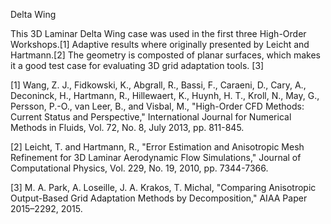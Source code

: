 Delta Wing

This 3D Laminar Delta Wing case was used in the first three
High-Order Workshops.[1]
Adaptive results where originally presented by
Leicht and Hartmann.[2]
The geometry is composted of planar surfaces, which makes
it a good test case for evaluating 3D grid adaptation tools. [3]


[1] Wang, Z. J., Fidkowski, K., Abgrall, R., Bassi, F., Caraeni, D., Cary, A., Deconinck, H., Hartmann, R., Hillewaert, K.,
Huynh, H. T., Kroll, N., May, G., Persson, P.-O., van Leer, B., and Visbal, M., "High-Order CFD Methods: Current Status and Perspective," International Journal for Numerical Methods in Fluids, Vol. 72, No. 8, July 2013, pp. 811-845.

[2] Leicht, T. and Hartmann, R., "Error Estimation and Anisotropic Mesh Refinement for 3D Laminar Aerodynamic Flow Simulations," Journal of Computational Physics, Vol. 229, No. 19, 2010, pp. 7344-7366.

[3] M. A. Park, A. Loseille, J. A. Krakos, T. Michal, "Comparing Anisotropic Output-Based Grid Adaptation Methods by Decomposition," AIAA
Paper 2015–2292, 2015.